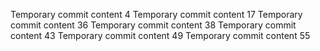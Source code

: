 Temporary commit content 4
Temporary commit content 17
Temporary commit content 36
Temporary commit content 38
Temporary commit content 43
Temporary commit content 49
Temporary commit content 55
